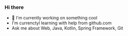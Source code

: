 ### Hi there
- :crystal_ball: I'm currently working on something cool
- I'm currenctyl learning with help from github.com
- Ask me about Web, Java, Kotlin, Spring Framework, Git

